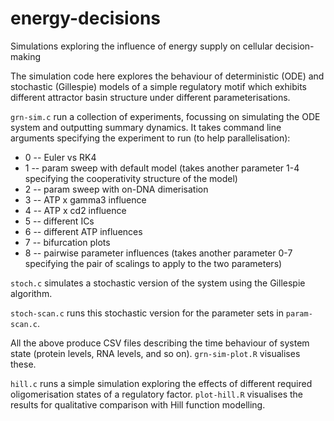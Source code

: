 # energy-decisions
Simulations exploring the influence of energy supply on cellular decision-making

The simulation code here explores the behaviour of deterministic (ODE) and stochastic (Gillespie) models of a simple regulatory motif which exhibits different attractor basin structure under different parameterisations.

`grn-sim.c` run a collection of experiments, focussing on simulating the ODE system and outputting summary dynamics. It takes command line arguments specifying the experiment to run (to help parallelisation):

  * 0 -- Euler vs RK4
  * 1 -- param sweep with default model (takes another parameter 1-4 specifying the cooperativity structure of the model)
  * 2 -- param sweep with on-DNA dimerisation
  * 3 -- ATP x gamma3 influence
  * 4 -- ATP x cd2 influence
  * 5 -- different ICs
  * 6 -- different ATP influences
  * 7 -- bifurcation plots
  * 8 -- pairwise parameter influences (takes another parameter 0-7 specifying the pair of scalings to apply to the two parameters)



`stoch.c` simulates a stochastic version of the system using the Gillespie algorithm.

`stoch-scan.c` runs this stochastic version for the parameter sets in `param-scan.c`.

All the above produce CSV files describing the time behaviour of system state (protein levels, RNA levels, and so on). `grn-sim-plot.R` visualises these.

`hill.c` runs a simple simulation exploring the effects of different required oligomerisation states of a regulatory factor. `plot-hill.R` visualises the results for qualitative comparison with Hill function modelling.
 
